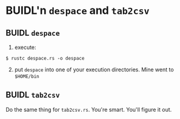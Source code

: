 # BUIDL'n `despace` and `tab2csv`

## BUIDL `despace`

1. execute:

`$ rustc despace.rs -o despace`

2. put `despace` into one of your execution directories. Mine went to 
`$HOME/bin`

## BUIDL `tab2csv`

Do the same thing for `tab2csv.rs`. You're smart. You'll figure it out.
